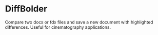 # DiffBolder
Compare two docx or fdx files and save a new document with highlighted differences. Useful for cinematography applications.
